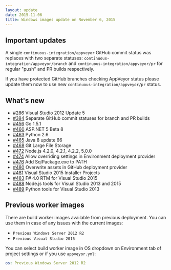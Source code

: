 ```yaml
---
layout: update
date: 2015-11-06
title: Windows images update on November 6, 2015
---
```


## Important updates

A single `continuous-integration/appveyor` GitHub commit status was replaces with two separate statuses: `continuous-integration/appveyor/branch` and `continuous-integration/appveyor/pr` for regular "push" and PR builds respectively.

If you have protected GitHub branches checking AppVeyor status please update them now to use new `continuous-integration/appveyor/pr` status.

## What's new

* [#286](https://github.com/appveyor/ci/issues/286) Visual Studio 2012 Update 5
* [#384](https://github.com/appveyor/ci/issues/384) Separate GitHub commit statuses for branch and PR builds
* [#456](https://github.com/appveyor/ci/issues/456) Go 1.5.1
* [#460](https://github.com/appveyor/ci/issues/460) ASP.NET 5 Beta 8
* [#463](https://github.com/appveyor/ci/issues/463) Python 2.6
* [#465](https://github.com/appveyor/ci/issues/465) Java 8 update 66
* [#468](https://github.com/appveyor/ci/issues/468) Git Large File Storage
* [#472](https://github.com/appveyor/ci/issues/472) Node.js 4.2.0, 4.2.1, 4.2.2, 5.0.0
* [#474](https://github.com/appveyor/ci/issues/474) Allow overriding settings in Environment deployment provider
* [#476](https://github.com/appveyor/ci/issues/476) Add SqlPackage.exe to PATH
* [#480](https://github.com/appveyor/ci/issues/480) Overwrite assets in GitHub deployment provider
* [#481](https://github.com/appveyor/ci/issues/481) Visual Studio 2015 Installer Projects
* [#483](https://github.com/appveyor/ci/issues/483) F# 4.0 RTM for Visual Studio 2015
* [#488](https://github.com/appveyor/ci/issues/488) Node.js tools for Visual Studio 2013 and 2015
* [#489](https://github.com/appveyor/ci/issues/489) Python tools for Visual Studio 2013

## Previous worker images

There are build worker images available from previous deployment. You can use them in case of any issues with the current images:

* `Previous Windows Server 2012 R2`
* `Previous Visual Studio 2015`

You can select build worker image in OS dropdown on Environment tab of project settings or if you use `appveyor.yml`:

```yaml
os: Previous Windows Server 2012 R2
```
